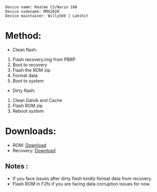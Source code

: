 ```

Device name: Realme C3/Narzo 10A
Device codename: RMX2020
Device maintainer: WillyS69 | Lakshit

```


# Method:

* Clean flash: 
1. Flash recovery.img from PBRP
2. Boot to recovery
3. Flash the ROM zip
4. Format data
5. Boot to system

* Dirty flash: 
1. Clean Dalvik and Cache
2. Flash ROM zip
3. Reboot system

# Downloads:

* ROM: [Download](https://www.pling.com/p/1908484)
* Recovery: [Download](https://sourceforge.net/projects/pbrp/files/rmx2020/PBRP-rmx2020-4.0-20230205-0459-OFFICIAL.zip/download)

## Notes :
* If you face issues after dirty flash kindly format data from recovery.
* Flash ROM in F2fs if you are facing data corruption issues for now.